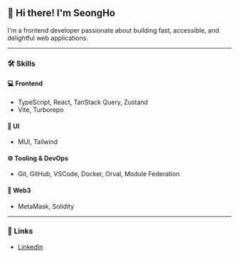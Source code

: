 ## 👋 Hi there! I'm SeongHo

I'm a frontend developer passionate about building fast, accessible, and delightful web applications.

---

### 🛠 Skills

#### 💻 Frontend
- TypeScript, React, TanStack Query, Zustand
- Vite, Turborepo

#### 🎨 UI
- MUI, Tailwind

#### ⚙ Tooling & DevOps
- Git, GitHub, VSCode, Docker, Orval, Module Federation

#### 🔗 Web3
- MetaMask, Solidity

---

### 🔗 Links
- [LinkedIn](www.linkedin.com/in/seongho-shim-580ba1284)
